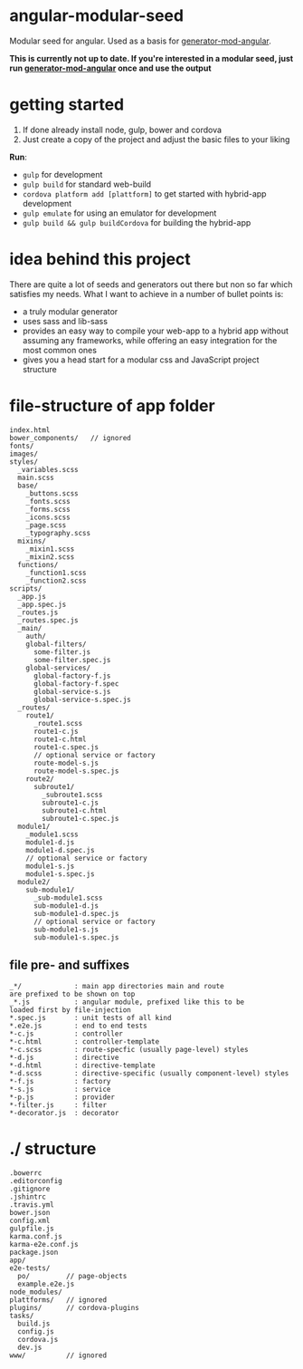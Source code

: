 # angular-modular-seed
Modular seed for angular. Used as a basis for [generator-mod-angular](https://github.com/johannesjo/generator-mod-angular).

**This is currently not up to date. If you're interested in a modular seed, just run [generator-mod-angular](https://github.com/johannesjo/generator-mod-angular) once and use the output**


# getting started
1. If done already install node, gulp, bower and cordova
2. Just create a copy of the project and adjust the basic files to your liking

**Run**:
* ```gulp``` for development
* ```gulp build``` for standard web-build
* ```cordova platform add [plattform]``` to get started with hybrid-app development
* ```gulp emulate``` for using an emulator for development
* ```gulp build && gulp buildCordova``` for building the hybrid-app


# idea behind this project
There are quite a lot of seeds and generators out there but non so far which satisfies my needs. What I want to achieve in a number of bullet points is:
* a truly modular generator
* uses sass and lib-sass
* provides an easy way to compile your web-app to a hybrid app without assuming any frameworks, while offering an easy integration for the most common ones
* gives you a head start for a modular css and JavaScript project structure

# file-structure of app folder
```
index.html
bower_components/   // ignored
fonts/
images/
styles/
  _variables.scss
  main.scss
  base/
    _buttons.scss
    _fonts.scss
    _forms.scss
    _icons.scss
    _page.scss
    _typography.scss
  mixins/
    _mixin1.scss
    _mixin2.scss
  functions/
    _function1.scss
    _function2.scss
scripts/
  _app.js
  _app.spec.js
  _routes.js
  _routes.spec.js
  _main/
    auth/
    global-filters/
      some-filter.js
      some-filter.spec.js
    global-services/
      global-factory-f.js
      global-factory-f.spec
      global-service-s.js
      global-service-s.spec.js
  _routes/
    route1/
      _route1.scss
      route1-c.js
      route1-c.html
      route1-c.spec.js
      // optional service or factory
      route-model-s.js
      route-model-s.spec.js
    route2/
      subroute1/
        _subroute1.scss
        subroute1-c.js
        subroute1-c.html
        subroute1-c.spec.js
  module1/
    _module1.scss
    module1-d.js
    module1-d.spec.js
    // optional service or factory
    module1-s.js
    module1-s.spec.js
  module2/
    sub-module1/
      _sub-module1.scss
      sub-module1-d.js
      sub-module1-d.spec.js
      // optional service or factory
      sub-module1-s.js
      sub-module1-s.spec.js
```
## file pre- and suffixes
```
_*/             : main app directories main and route
are prefixed to be shown on top
_*.js           : angular module, prefixed like this to be
loaded first by file-injection
*.spec.js       : unit tests of all kind
*.e2e.js        : end to end tests
*-c.js          : controller
*-c.html        : controller-template
*-c.scss        : route-specfic (usually page-level) styles
*-d.js          : directive
*-d.html        : directive-template
*-d.scss        : directive-specific (usually component-level) styles
*-f.js          : factory
*-s.js          : service
*-p.js          : provider
*-filter.js     : filter
*-decorator.js  : decorator
```

# ./ structure
```
.bowerrc
.editorconfig
.gitignore
.jshintrc
.travis.yml
bower.json
config.xml
gulpfile.js
karma.conf.js
karma-e2e.conf.js
package.json
app/
e2e-tests/
  po/         // page-objects
  example.e2e.js
node_modules/
plattforms/   // ignored
plugins/      // cordova-plugins
tasks/
  build.js
  config.js
  cordova.js
  dev.js
www/          // ignored

```
